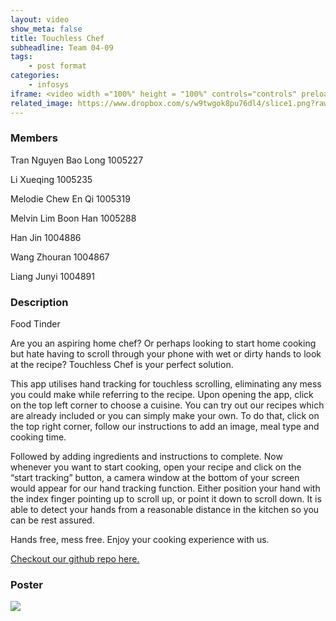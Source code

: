 ```yaml
---
layout: video
show_meta: false
title: Touchless Chef
subheadline: Team 04-09
tags:
    - post format
categories:
    - infosys
iframe: <video width ="100%" height = "100%" controls="controls" preload="metadata" src="https://www.dropbox.com/s/ich57ovyvia1w11/1D%20Project%20-%20Checkoff%204%20%28Virtual%20Exhbit%29_1D-C04G_attempt_2022-04-17-22-43-32_touchlessChef_Video.MP4?raw=1#t=0.5"> Your browser does not support the HTML5 Video element.</video>
related_image: https://www.dropbox.com/s/w9twgok8pu76dl4/slice1.png?raw=1
---
```

### Members

Tran Nguyen Bao Long 1005227 

Li Xueqing 1005235

Melodie Chew En Qi 1005319 

Melvin Lim Boon Han 1005288 

Han Jin 1004886

Wang Zhouran 1004867 

Liang Junyi 1004891


### Description

Food Tinder

Are you an aspiring home chef? Or perhaps looking to start home cooking but hate having to scroll through your phone with wet or dirty hands to look at the recipe? Touchless Chef is your perfect solution.

This app utilises hand tracking for touchless scrolling, eliminating any mess you could make while referring to the recipe. Upon opening the app, click on the top left corner to choose a cuisine. You can try out our recipes which are already included or you can simply make your own. To do that, click on the top right corner, follow our instructions to add an image, meal type and cooking time. 

Followed by adding ingredients and instructions to complete. Now whenever you want to start cooking, open your recipe and click on the “start tracking” button, a camera window at the bottom of your screen would appear for our hand tracking function. Either position your hand with the index finger pointing up to scroll up, or point it down to scroll down. It is able to detect your hands from a reasonable distance in the kitchen so you can be rest assured.

Hands free, mess free. Enjoy your cooking experience with us.

[Checkout our github repo here.](https://www.google.com/url?q=https://github.com/TNBL265/TouchlessChef&sa=D&source=editors&ust=1650180978776400&usg=AOvVaw1vfMUu5G3pawV9T41nW4Ed)

### Poster
<img src="https://www.dropbox.com/s/dn97co23zg6t4o9/1D%20Project%20-%20Checkoff%204%20%28Virtual%20Exhbit%29_1D-C04G_attempt_2022-04-17-22-43-32_touchlessChef_Poster.png?raw=1" />
